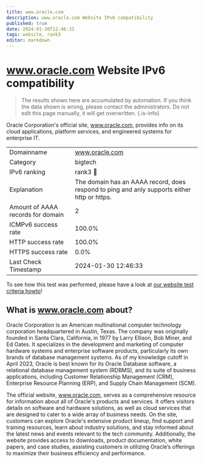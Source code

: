 ```yaml
---
title: www.oracle.com
description: www.oracle.com Website IPv6 compatibility
published: true
date: 2024-01-30T12:46:33
tags: website, rank3
editor: markdown
---
```


# www.oracle.com Website IPv6 compatibility

> The results shown here are accumulated by automation. If you think the data shown is wrong, please contact the administrators. 
> Do not edit this page manually, it will get overwritten.
{.is-info}

Oracle Corporation's official site, www.oracle.com, provides info on its cloud applications, platform services, and engineered systems for enterprise IT.


|   |   |
| - | - |
| Domainname | www.oracle.com
| Category | bigtech |
| IPv6 ranking | rank3 :3rd_place_medal: |
| Explanation | The domain has an AAAA record, does respond to ping and anly supports either http or https. |
| Amount of AAAA records for domain | 2 |
| ICMPv6 success rate | 100.0%|
| HTTP success rate | 100.0% |
| HTTPS success rate | 0.0% |
| Last Check Timestamp | 2024-01-30 12:46:33 |

To see how this test was performed, please have a look at [our website test criteria howto](/howto/testcriteria/website)!


## What is www.oracle.com about?
Oracle Corporation is an American multinational computer technology corporation headquartered in Austin, Texas. The company was originally founded in Santa Clara, California, in 1977 by Larry Ellison, Bob Miner, and Ed Oates. It specializes in the development and marketing of computer hardware systems and enterprise software products, particularly its own brands of database management systems. As of my knowledge cutoff in April 2023, Oracle is best known for its Oracle Database software, a relational database management system (RDBMS), and its suite of business applications, including Customer Relationship Management (CRM), Enterprise Resource Planning (ERP), and Supply Chain Management (SCM).

The official website, www.oracle.com, serves as a comprehensive resource for information about all of Oracle's products and services. It offers visitors details on software and hardware solutions, as well as cloud services that are designed to cater to a wide array of business needs. On the site, customers can explore Oracle's extensive product lineup, find support and training resources, learn about industry solutions, and stay informed about the latest news and events relevant to the tech community. Additionally, the website provides access to downloads, product documentation, white papers, and case studies, assisting customers in utilizing Oracle’s offerings to maximize their business efficiency and performance.
